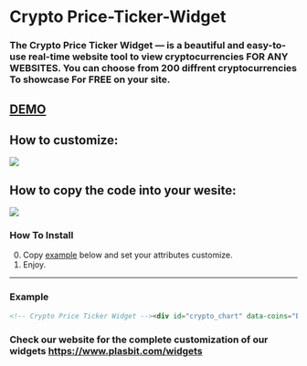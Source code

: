 # Crypto Price-Ticker-Widget #


### The Crypto Price Ticker Widget — is a beautiful and easy-to-use real-time website tool to view cryptocurrencies FOR ANY WEBSITES. You can choose from 200 diffrent cryptocurrencies To showcase For FREE on your site. ###


## [DEMO](https://www.plasbit.com/widgets) ###


## How to customize: ##


![](https://github.com/PlasBit/Price-Ticker-Widget/blob/main/CustomTicker.gif)


## How to copy the code into your wesite: ##


![](https://github.com/PlasBit/Price-Ticker-Widget/blob/main/CopyTicker.gif)

### How To Install ###

0. Copy [example](#example-) below and set your attributes customize.
1. Enjoy.

---

### Example ###

```html
<!-- Crypto Price Ticker Widget --><div id="crypto_chart" data-coins="BTC,ETH,USDT,USDC,BUSD,DOGE,ADA,MATIC,DAI,SHIB,LTC,SOL,UNI,AVAX,WBTC,LINK,ATOM,ETC,BCH,CRO,ALGO,QNT,APE,NEAR,HBAR,FIL,ICP,PAX,EGLD,BSV,FLOW,AAVE,XTZ,CHZ,SAND,ZEC,MANA,BIT,MKR,XCN,APT,GRT,DASH,SNX" data-theme="linear-gradient(90deg, rgba(115, 114, 114, 1) 0%, rgba(0, 0, 0, 1) 50%, rgba(115, 114, 114, 1) 100%)" data-text="#ffffff" data-button="#0581de"></div><script src="https://img.plasbit.com/widget/js/index.js"></script><!-- /Crypto Price Ticker Widget -->
```



### Check our website for the complete customization of our widgets https://www.plasbit.com/widgets ###

